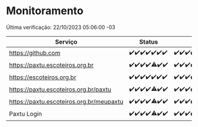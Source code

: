 # Monitoramento

Última verificação: 22/10/2023 05:06:00 -03

|Serviço|Status|Últimas 24h|
|---|---|---|
|https://github.com|<span title="2023-10-15: OK=24">✔️</span><span title="2023-10-16: OK=24">✔️</span><span title="2023-10-17: OK=24">✔️</span><span title="2023-10-18: OK=24">✔️</span><span title="2023-10-19: OK=24">✔️</span><span title="2023-10-20: OK=24">✔️</span><span title="2023-10-21: OK=8">✔️</span>|<span title="21/10/2023 05:07:00 -03 : 200">✔️</span><span title="21/10/2023 06:03:00 -03 : 200">✔️</span><span title="21/10/2023 07:04:00 -03 : 200">✔️</span><span title="21/10/2023 08:03:00 -03 : 200">✔️</span><span title="21/10/2023 09:09:00 -03 : 200">✔️</span><span title="21/10/2023 10:05:00 -03 : 200">✔️</span><span title="21/10/2023 11:03:00 -03 : 200">✔️</span><span title="21/10/2023 12:03:00 -03 : 200">✔️</span><span title="21/10/2023 13:06:00 -03 : 200">✔️</span><span title="21/10/2023 14:03:00 -03 : 200">✔️</span><span title="21/10/2023 15:06:00 -03 : 200">✔️</span><span title="21/10/2023 16:02:00 -03 : 200">✔️</span><span title="21/10/2023 17:04:00 -03 : 200">✔️</span><span title="21/10/2023 18:03:00 -03 : 200">✔️</span><span title="21/10/2023 19:03:00 -03 : 200">✔️</span><span title="21/10/2023 20:04:00 -03 : 200">✔️</span><span title="21/10/2023 21:31:00 -03 : 200">✔️</span><span title="21/10/2023 22:45:00 -03 : 200">✔️</span><span title="21/10/2023 23:17:00 -03 : 200">✔️</span><span title="22/10/2023 00:06:00 -03 : 200">✔️</span><span title="22/10/2023 01:07:00 -03 : 200">✔️</span><span title="22/10/2023 02:05:00 -03 : 200">✔️</span><span title="22/10/2023 03:07:00 -03 : 200">✔️</span><span title="22/10/2023 04:03:00 -03 : 200">✔️</span><span title="22/10/2023 05:06:00 -03 : 200">✔️</span>|
|https://paxtu.escoteiros.org.br|<span title="2023-10-15: OK=24">✔️</span><span title="2023-10-16: OK=24">✔️</span><span title="2023-10-17: OK=24">✔️</span><span title="2023-10-18: OK=24">✔️</span><span title="2023-10-19: OK=23, Falhas=1">⚠️</span><span title="2023-10-20: OK=24">✔️</span><span title="2023-10-21: OK=8">✔️</span>|<span title="21/10/2023 05:07:00 -03 : 200">✔️</span><span title="21/10/2023 06:03:00 -03 : 200">✔️</span><span title="21/10/2023 07:04:00 -03 : 200">✔️</span><span title="21/10/2023 08:03:00 -03 : 200">✔️</span><span title="21/10/2023 09:09:00 -03 : 200">✔️</span><span title="21/10/2023 10:05:00 -03 : 200">✔️</span><span title="21/10/2023 11:03:00 -03 : 200">✔️</span><span title="21/10/2023 12:03:00 -03 : 200">✔️</span><span title="21/10/2023 13:06:00 -03 : 200">✔️</span><span title="21/10/2023 14:03:00 -03 : 200">✔️</span><span title="21/10/2023 15:06:00 -03 : 200">✔️</span><span title="21/10/2023 16:02:00 -03 : 200">✔️</span><span title="21/10/2023 17:04:00 -03 : 200">✔️</span><span title="21/10/2023 18:03:00 -03 : 200">✔️</span><span title="21/10/2023 19:03:00 -03 : 200">✔️</span><span title="21/10/2023 20:04:00 -03 : 200">✔️</span><span title="21/10/2023 21:31:00 -03 : 200">✔️</span><span title="21/10/2023 22:45:00 -03 : 200">✔️</span><span title="21/10/2023 23:17:00 -03 : 200">✔️</span><span title="22/10/2023 00:06:00 -03 : 200">✔️</span><span title="22/10/2023 01:07:00 -03 : 200">✔️</span><span title="22/10/2023 02:05:00 -03 : 200">✔️</span><span title="22/10/2023 03:07:00 -03 : 200">✔️</span><span title="22/10/2023 04:03:00 -03 : 200">✔️</span><span title="22/10/2023 05:06:00 -03 : 200">✔️</span>|
|https://escoteiros.org.br|<span title="2023-10-15: OK=24">✔️</span><span title="2023-10-16: OK=24">✔️</span><span title="2023-10-17: OK=24">✔️</span><span title="2023-10-18: OK=24">✔️</span><span title="2023-10-19: OK=24">✔️</span><span title="2023-10-20: OK=24">✔️</span><span title="2023-10-21: OK=8">✔️</span>|<span title="21/10/2023 05:07:00 -03 : 200">✔️</span><span title="21/10/2023 06:03:00 -03 : 200">✔️</span><span title="21/10/2023 07:04:00 -03 : 200">✔️</span><span title="21/10/2023 08:03:00 -03 : 200">✔️</span><span title="21/10/2023 09:09:00 -03 : 200">✔️</span><span title="21/10/2023 10:05:00 -03 : 200">✔️</span><span title="21/10/2023 11:03:00 -03 : 200">✔️</span><span title="21/10/2023 12:03:00 -03 : 200">✔️</span><span title="21/10/2023 13:06:00 -03 : 200">✔️</span><span title="21/10/2023 14:03:00 -03 : 200">✔️</span><span title="21/10/2023 15:06:00 -03 : 200">✔️</span><span title="21/10/2023 16:02:00 -03 : 200">✔️</span><span title="21/10/2023 17:04:00 -03 : 200">✔️</span><span title="21/10/2023 18:03:00 -03 : 200">✔️</span><span title="21/10/2023 19:03:00 -03 : 200">✔️</span><span title="21/10/2023 20:04:00 -03 : 200">✔️</span><span title="21/10/2023 21:31:00 -03 : 200">✔️</span><span title="21/10/2023 22:45:00 -03 : 200">✔️</span><span title="21/10/2023 23:17:00 -03 : 200">✔️</span><span title="22/10/2023 00:06:00 -03 : 200">✔️</span><span title="22/10/2023 01:07:00 -03 : 200">✔️</span><span title="22/10/2023 02:05:00 -03 : 200">✔️</span><span title="22/10/2023 03:07:00 -03 : 200">✔️</span><span title="22/10/2023 04:03:00 -03 : 200">✔️</span><span title="22/10/2023 05:06:00 -03 : 200">✔️</span>|
|https://paxtu.escoteiros.org.br/paxtu|<span title="2023-10-15: OK=24">✔️</span><span title="2023-10-16: OK=24">✔️</span><span title="2023-10-17: OK=24">✔️</span><span title="2023-10-18: OK=24">✔️</span><span title="2023-10-19: OK=23, Falhas=1">⚠️</span><span title="2023-10-20: OK=24">✔️</span><span title="2023-10-21: OK=8">✔️</span>|<span title="21/10/2023 05:07:00 -03 : 200">✔️</span><span title="21/10/2023 06:03:00 -03 : 200">✔️</span><span title="21/10/2023 07:04:00 -03 : 200">✔️</span><span title="21/10/2023 08:03:00 -03 : 200">✔️</span><span title="21/10/2023 09:09:00 -03 : 200">✔️</span><span title="21/10/2023 10:05:00 -03 : 200">✔️</span><span title="21/10/2023 11:03:00 -03 : 200">✔️</span><span title="21/10/2023 12:03:00 -03 : 200">✔️</span><span title="21/10/2023 13:06:00 -03 : 200">✔️</span><span title="21/10/2023 14:03:00 -03 : 200">✔️</span><span title="21/10/2023 15:06:00 -03 : 200">✔️</span><span title="21/10/2023 16:02:00 -03 : 200">✔️</span><span title="21/10/2023 17:04:00 -03 : 200">✔️</span><span title="21/10/2023 18:03:00 -03 : 200">✔️</span><span title="21/10/2023 19:03:00 -03 : 200">✔️</span><span title="21/10/2023 20:04:00 -03 : 200">✔️</span><span title="21/10/2023 21:31:00 -03 : 200">✔️</span><span title="21/10/2023 22:45:00 -03 : 200">✔️</span><span title="21/10/2023 23:17:00 -03 : 200">✔️</span><span title="22/10/2023 00:06:00 -03 : 200">✔️</span><span title="22/10/2023 01:07:00 -03 : 200">✔️</span><span title="22/10/2023 02:05:00 -03 : 200">✔️</span><span title="22/10/2023 03:07:00 -03 : 200">✔️</span><span title="22/10/2023 04:03:00 -03 : 200">✔️</span><span title="22/10/2023 05:06:00 -03 : 200">✔️</span>|
|https://paxtu.escoteiros.org.br/meupaxtu|<span title="2023-10-15: OK=24">✔️</span><span title="2023-10-16: OK=24">✔️</span><span title="2023-10-17: OK=24">✔️</span><span title="2023-10-18: OK=24">✔️</span><span title="2023-10-19: OK=23, Falhas=1">⚠️</span><span title="2023-10-20: OK=24">✔️</span><span title="2023-10-21: OK=8">✔️</span>|<span title="21/10/2023 05:07:00 -03 : 200">✔️</span><span title="21/10/2023 06:03:00 -03 : 200">✔️</span><span title="21/10/2023 07:04:00 -03 : 200">✔️</span><span title="21/10/2023 08:03:00 -03 : 200">✔️</span><span title="21/10/2023 09:09:00 -03 : 200">✔️</span><span title="21/10/2023 10:05:00 -03 : 200">✔️</span><span title="21/10/2023 11:03:00 -03 : 200">✔️</span><span title="21/10/2023 12:03:00 -03 : 200">✔️</span><span title="21/10/2023 13:06:00 -03 : 200">✔️</span><span title="21/10/2023 14:03:00 -03 : 200">✔️</span><span title="21/10/2023 15:06:00 -03 : 200">✔️</span><span title="21/10/2023 16:02:00 -03 : 200">✔️</span><span title="21/10/2023 17:04:00 -03 : 200">✔️</span><span title="21/10/2023 18:03:00 -03 : 200">✔️</span><span title="21/10/2023 19:03:00 -03 : 200">✔️</span><span title="21/10/2023 20:04:00 -03 : 200">✔️</span><span title="21/10/2023 21:31:00 -03 : 200">✔️</span><span title="21/10/2023 22:45:00 -03 : 200">✔️</span><span title="21/10/2023 23:17:00 -03 : 200">✔️</span><span title="22/10/2023 00:06:00 -03 : 200">✔️</span><span title="22/10/2023 01:07:00 -03 : 200">✔️</span><span title="22/10/2023 02:05:00 -03 : 200">✔️</span><span title="22/10/2023 03:07:00 -03 : 200">✔️</span><span title="22/10/2023 04:03:00 -03 : 200">✔️</span><span title="22/10/2023 05:06:00 -03 : 200">✔️</span>|
|Paxtu Login|<span title="2023-10-15: OK=24">✔️</span><span title="2023-10-16: OK=24">✔️</span><span title="2023-10-17: OK=24">✔️</span><span title="2023-10-18: OK=24">✔️</span><span title="2023-10-19: OK=23, Falhas=1">⚠️</span><span title="2023-10-20: OK=24">✔️</span><span title="2023-10-21: OK=8">✔️</span>|<span title="21/10/2023 05:07:00 -03 : 200">✔️</span><span title="21/10/2023 06:03:00 -03 : 200">✔️</span><span title="21/10/2023 07:04:00 -03 : 200">✔️</span><span title="21/10/2023 08:03:00 -03 : 200">✔️</span><span title="21/10/2023 09:09:00 -03 : 200">✔️</span><span title="21/10/2023 10:05:00 -03 : 200">✔️</span><span title="21/10/2023 11:03:00 -03 : 200">✔️</span><span title="21/10/2023 12:03:00 -03 : 200">✔️</span><span title="21/10/2023 13:06:00 -03 : 200">✔️</span><span title="21/10/2023 14:03:00 -03 : 200">✔️</span><span title="21/10/2023 15:06:00 -03 : 200">✔️</span><span title="21/10/2023 16:02:00 -03 : 200">✔️</span><span title="21/10/2023 17:04:00 -03 : 200">✔️</span><span title="21/10/2023 18:03:00 -03 : 200">✔️</span><span title="21/10/2023 19:03:00 -03 : 200">✔️</span><span title="21/10/2023 20:04:00 -03 : 200">✔️</span><span title="21/10/2023 21:31:00 -03 : 200">✔️</span><span title="21/10/2023 22:45:00 -03 : 200">✔️</span><span title="21/10/2023 23:17:00 -03 : 200">✔️</span><span title="22/10/2023 00:06:00 -03 : 200">✔️</span><span title="22/10/2023 01:07:00 -03 : 200">✔️</span><span title="22/10/2023 02:05:00 -03 : 200">✔️</span><span title="22/10/2023 03:07:00 -03 : 200">✔️</span><span title="22/10/2023 04:03:00 -03 : 200">✔️</span><span title="22/10/2023 05:06:00 -03 : 200">✔️</span>|
